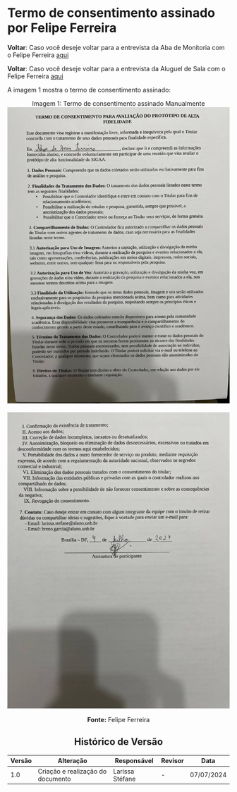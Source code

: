 # Termo de consentimento assinado por Felipe Ferreira

**Voltar**: Caso você deseje voltar para a entrevista da Aba de Monitoria com o Felipe Ferreira [aqui](DesignAvaliaçãoDesenvolvimento/Nível3/EntrevistasAltaFidelidade/AbaMonitoria/FelipeFerreira.md)

**Voltar**: Caso você deseje voltar para a entrevista da Aluguel de Sala com o Felipe Ferreira [aqui](DesignAvaliaçãoDesenvolvimento/Nível3/EntrevistasAltaFidelidade/AluguelSala/FelipeFerreira.md)

A imagem 1 mostra o termo de consentimento assinado:

  <div align="center">
    Imagem 1: Termo de consentimento assinado Manualmente
    <br>
    <img src="https://github.com/Interacao-Humano-Computador/2024.1-SIGAA/blob/main/docs/Midia/TermosConsentimento/photo_4922979046564933160_y.jpg">

 <div align="center">
    <br>
    <img src="https://raw.githubusercontent.com/Interacao-Humano-Computador/2024.1-SIGAA/main/docs/Midia/TermosConsentimento/photo_4922979046564933159_y.jpg">
   
**Fonte:** Felipe Ferreira

## Histórico de Versão

| Versão | Alteração                         | Responsável     | Revisor         | Data       |
| ------ | --------------------------------- | --------------- | --------------- | ---------- |
| 1.0    | Criação e realização do documento | Larissa Stéfane | - | 07/07/2024 |
